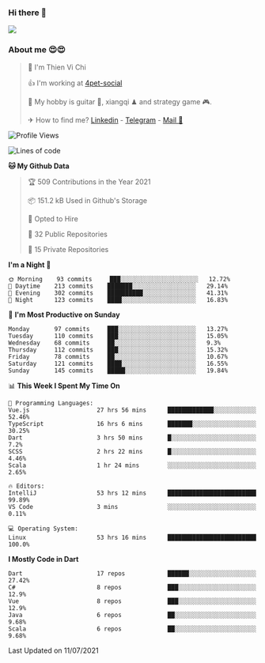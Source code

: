 ### Hi there 👋
![](https://media1.tenor.com/images/9aa4aee77151757a310fcdb4b8fd2a0a/tenor.gif?itemid=12671405)

### About me 😍😍

> 🙎 I'm Thien Vi Chi
> 
> 👍 I'm working at [4pet-social](https://github.com/4pet-social)
>
> 🥞 My hobby is guitar 🎸, xiangqi ♟ and strategy game 🎮.
> 
> ✈ How to find me? [Linkedin](https://www.linkedin.com/in/tvc12/) - [Telegram](https://t.me/yeutham212) - [Mail 📧](mailto:meomeocf98@gmail.com)
> 

<!--START_SECTION:waka-->
![Profile Views](http://img.shields.io/badge/Profile%20Views-7-blue)

![Lines of code](https://img.shields.io/badge/From%20Hello%20World%20I%27ve%20Written-745135%20lines%20of%20code-blue)

**🐱 My Github Data** 

> 🏆 509 Contributions in the Year 2021
 > 
> 📦 151.2 kB Used in Github's Storage 
 > 
> 💼 Opted to Hire
 > 
> 📜 32 Public Repositories 
 > 
> 🔑 15 Private Repositories  
 > 
**I'm a Night 🦉** 

```text
🌞 Morning    93 commits     ███░░░░░░░░░░░░░░░░░░░░░░   12.72% 
🌆 Daytime    213 commits    ███████░░░░░░░░░░░░░░░░░░   29.14% 
🌃 Evening    302 commits    ██████████░░░░░░░░░░░░░░░   41.31% 
🌙 Night      123 commits    ████░░░░░░░░░░░░░░░░░░░░░   16.83%

```
📅 **I'm Most Productive on Sunday** 

```text
Monday       97 commits     ███░░░░░░░░░░░░░░░░░░░░░░   13.27% 
Tuesday      110 commits    ███░░░░░░░░░░░░░░░░░░░░░░   15.05% 
Wednesday    68 commits     ██░░░░░░░░░░░░░░░░░░░░░░░   9.3% 
Thursday     112 commits    ███░░░░░░░░░░░░░░░░░░░░░░   15.32% 
Friday       78 commits     ██░░░░░░░░░░░░░░░░░░░░░░░   10.67% 
Saturday     121 commits    ████░░░░░░░░░░░░░░░░░░░░░   16.55% 
Sunday       145 commits    █████░░░░░░░░░░░░░░░░░░░░   19.84%

```


📊 **This Week I Spent My Time On** 

```text
💬 Programming Languages: 
Vue.js                   27 hrs 56 mins      █████████████░░░░░░░░░░░░   52.46% 
TypeScript               16 hrs 6 mins       ███████░░░░░░░░░░░░░░░░░░   30.25% 
Dart                     3 hrs 50 mins       █░░░░░░░░░░░░░░░░░░░░░░░░   7.2% 
SCSS                     2 hrs 22 mins       █░░░░░░░░░░░░░░░░░░░░░░░░   4.46% 
Scala                    1 hr 24 mins        ░░░░░░░░░░░░░░░░░░░░░░░░░   2.65%

🔥 Editors: 
IntelliJ                 53 hrs 12 mins      █████████████████████████   99.89% 
VS Code                  3 mins              ░░░░░░░░░░░░░░░░░░░░░░░░░   0.11%

💻 Operating System: 
Linux                    53 hrs 16 mins      █████████████████████████   100.0%

```

**I Mostly Code in Dart** 

```text
Dart                     17 repos            ██████░░░░░░░░░░░░░░░░░░░   27.42% 
C#                       8 repos             ███░░░░░░░░░░░░░░░░░░░░░░   12.9% 
Vue                      8 repos             ███░░░░░░░░░░░░░░░░░░░░░░   12.9% 
Java                     6 repos             ██░░░░░░░░░░░░░░░░░░░░░░░   9.68% 
Scala                    6 repos             ██░░░░░░░░░░░░░░░░░░░░░░░   9.68%

```



 Last Updated on 11/07/2021
<!--END_SECTION:waka-->